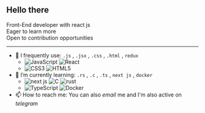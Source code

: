 ## Hello there

Front-End developer with react js <br>
Eager to learn more <br>
Open to contribution opportunities <br>
***

- 🔭 I frequently use: `.js` , `.jsx` , `.css` , `.html` , `redux`
  - ![JavaScript](https://img.shields.io/badge/-JavaScript-black?style=flat-square&logo=javascript) ![React](https://img.shields.io/badge/-React-black?style=flatsquare&logo=react)
  - ![CSS3](https://img.shields.io/badge/-CSS3-1572B6?style=flat-square&logo=css3) ![HTML5](https://img.shields.io/badge/-HTML5-E34F26?style=flasquare&logo=html5&logoColor=white)
- 🌱 I’m currently learning: `.rs` , `.c` , `.ts` , `next js` , `docker`
  -  ![next js](https://img.shields.io/badge/next.js-000000?style=for-the-badge&logo=nextdotjs&logoColor=white) ![C](https://img.shields.io/badge/-C-00599C?style=flat-square&logo=c) ![rust](https://shields.io/badge/-Rust-3776AB?style=flat&logo=rust)
  - ![TypeScript](https://shields.io/badge/TypeScript-3178C6?logo=TypeScript&logoColor=FFF&style=flat-square) ![Docker](https://img.shields.io/badge/-Docker-black?style=flat-square&logo=docker)
- 📫 How to reach me: You can also *email* me and I'm also active on *telegram*
